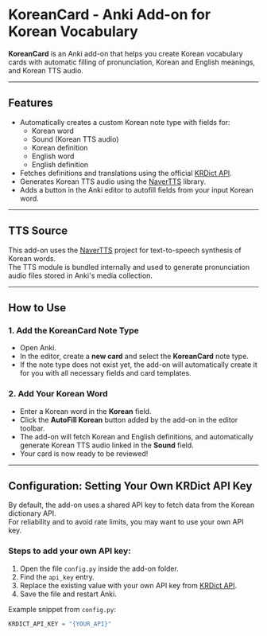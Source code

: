 # KoreanCard - Anki Add-on for Korean Vocabulary

**KoreanCard** is an Anki add-on that helps you create Korean vocabulary cards with automatic filling of pronunciation, Korean and English meanings, and Korean TTS audio.

---

## Features

- Automatically creates a custom Korean note type with fields for:
  - Korean word
  - Sound (Korean TTS audio)
  - Korean definition
  - English word
  - English definition
- Fetches definitions and translations using the official [KRDict API](https://krdict.korean.go.kr).
- Generates Korean TTS audio using the [NaverTTS](https://github.com/scottgigante/NaverTTS/tree/3f8507ec3dfc832d252d191981ec84bf01c1da13) library.
- Adds a button in the Anki editor to autofill fields from your input Korean word.

---

## TTS Source

This add-on uses the [NaverTTS](https://github.com/scottgigante/NaverTTS/tree/3f8507ec3dfc832d252d191981ec84bf01c1da13) project for text-to-speech synthesis of Korean words.  
The TTS module is bundled internally and used to generate pronunciation audio files stored in Anki's media collection.

---

## How to Use

### 1. Add the KoreanCard Note Type

- Open Anki.
- In the editor, create a **new card** and select the **KoreanCard** note type.
- If the note type does not exist yet, the add-on will automatically create it for you with all necessary fields and card templates.

### 2. Add Your Korean Word

- Enter a Korean word in the **Korean** field.
- Click the **AutoFill Korean** button added by the add-on in the editor toolbar.
- The add-on will fetch Korean and English definitions, and automatically generate Korean TTS audio linked in the **Sound** field.
- Your card is now ready to be reviewed!

---

## Configuration: Setting Your Own KRDict API Key

By default, the add-on uses a shared API key to fetch data from the Korean dictionary API.  
For reliability and to avoid rate limits, you may want to use your own API key.

### Steps to add your own API key:

1. Open the file `config.py` inside the add-on folder.
2. Find the `api_key` entry.
3. Replace the existing value with your own API key from [KRDict API](https://krdict.korean.go.kr/).
4. Save the file and restart Anki.

Example snippet from `config.py`:

```python
KRDICT_API_KEY = "{YOUR_API}"
